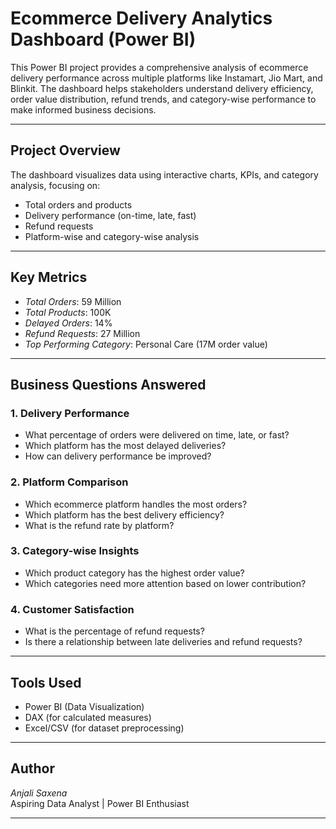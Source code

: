 # Ecommerce Delivery Analytics Dashboard (Power BI)

This Power BI project provides a comprehensive analysis of ecommerce delivery performance across multiple platforms like Instamart, Jio Mart, and Blinkit. The dashboard helps stakeholders understand delivery efficiency, order value distribution, refund trends, and category-wise performance to make informed business decisions.

---

## Project Overview

The dashboard visualizes data using interactive charts, KPIs, and category analysis, focusing on:

- Total orders and products
- Delivery performance (on-time, late, fast)
- Refund requests
- Platform-wise and category-wise analysis

---

## Key Metrics

- *Total Orders*: 59 Million  
- *Total Products*: 100K  
- *Delayed Orders*: 14%  
- *Refund Requests*: 27 Million  
- *Top Performing Category*: Personal Care (17M order value)

---

## Business Questions Answered

### 1. Delivery Performance
- What percentage of orders were delivered on time, late, or fast?
- Which platform has the most delayed deliveries?
- How can delivery performance be improved?

### 2. Platform Comparison
- Which ecommerce platform handles the most orders?
- Which platform has the best delivery efficiency?
- What is the refund rate by platform?

### 3. Category-wise Insights
- Which product category has the highest order value?
- Which categories need more attention based on lower contribution?

### 4. Customer Satisfaction
- What is the percentage of refund requests?
- Is there a relationship between late deliveries and refund requests?

---

## Tools Used

- Power BI (Data Visualization)
- DAX (for calculated measures)
- Excel/CSV (for dataset preprocessing)

---



## Author

*Anjali Saxena*  
Aspiring Data Analyst | Power BI Enthusiast

---
